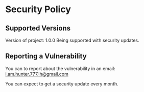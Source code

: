 # Security Policy

## Supported Versions
Version of  project: 1.0.0
Being supported with security updates.

## Reporting a Vulnerability

You can to report about the vulnerability in an email: i.am.hunter.777.ih@gmail.com

You can expect to get a security update every month.

